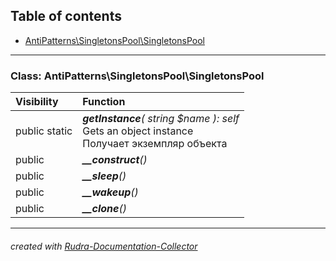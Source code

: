 ## Table of contents
- [AntiPatterns\SingletonsPool\SingletonsPool](#antipatterns_singletonspool_singletonspool)
<hr>

<a id="antipatterns_singletonspool_singletonspool"></a>

### Class: AntiPatterns\SingletonsPool\SingletonsPool
| Visibility | Function |
|:-----------|:---------|
|public static|<em><strong>getInstance</strong>( string $name ): self</em><br>Gets an object instance<br>Получает экземпляр объекта|
|public|<em><strong>__construct</strong>()</em><br>|
|public|<em><strong>__sleep</strong>()</em><br>|
|public|<em><strong>__wakeup</strong>()</em><br>|
|public|<em><strong>__clone</strong>()</em><br>|
<hr>

###### created with [Rudra-Documentation-Collector](#https://github.com/Jagepard/Rudra-Documentation-Collector)
